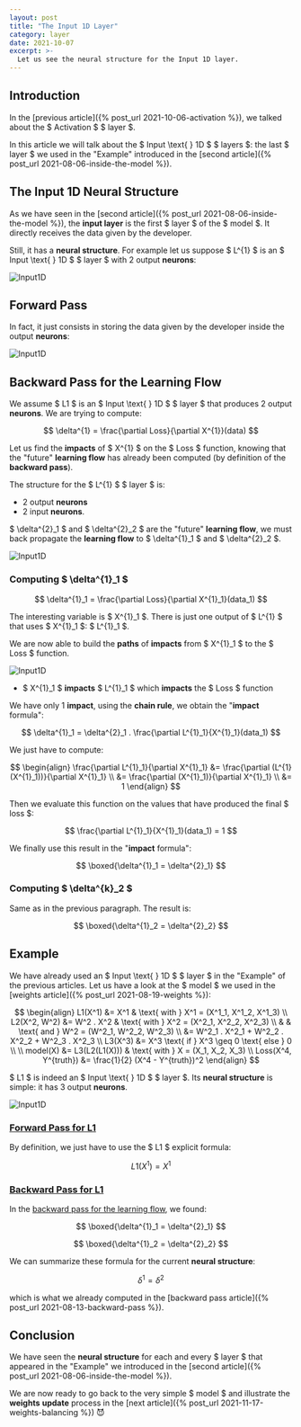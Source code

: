 ```yaml
---
layout: post
title: "The Input 1D Layer"
category: layer
date: 2021-10-07
excerpt: >-
  Let us see the neural structure for the Input 1D layer.
---
```


## Introduction

In the [previous article]({% post_url 2021-10-06-activation %}), we talked about the $ Activation $ $ layer $.

In this article we will talk about the $ Input \text{ } 1D $ $ layers $: the last $ layer $ 
we used in the "Example" introduced in the [second article]({% post_url 2021-08-06-inside-the-model %}). 

## The Input 1D Neural Structure

As we have seen in the [second article]({% post_url 2021-08-06-inside-the-model %}), the **input layer** is the 
first $ layer $ of the $ model $. It directly receives the data given by the developer. 

Still, it has a **neural structure**. 
For example let us suppose $ L^{1} $ is an $ Input \text{ } 1D $ $ layer $ with 2 output **neurons**:

![Input1D](/_assets/images/layers/Input1D1.png)

## Forward Pass

In fact, it just consists in storing the data given by the developer inside the output **neurons**: 

![Input1D](/_assets/images/layers/Input1D2.png)

## Backward Pass for the Learning Flow 

We assume $ L1 $ is an $ Input \text{ } 1D $ $ layer $ that produces 2 output **neurons**. 
We are trying to compute:

$$ 
\delta^{1} = \frac{\partial Loss}{\partial X^{1}}(data)
$$

Let us find the **impacts** of $ X^{1} $ 
on the $ Loss $ function, knowing that the "future" 
**learning flow** has already been computed (by definition of the **backward pass**). 

The structure for the $ L^{1} $ $ layer $ is: 
- 2 output **neurons** 
- 2 input **neurons**. 

$ \delta^{2}_1 $ and $ \delta^{2}_2 $ are the "future" **learning flow**, 
we must back propagate the **learning flow** to $ \delta^{1}_1 $ and $ \delta^{2}_2 $.

![Input1D](/_assets/images/layers/Input1D3.png)

### Computing $ \delta^{1}_1 $ 

$$ 
\delta^{1}_1 = \frac{\partial Loss}{\partial X^{1}_1}(data_1)
$$

The interesting variable is $ X^{1}_1 $. There is just one output of $ L^{1} $ that uses $ X^{1}_1 $: 
$ L^{1}_1 $.

We are now able to build the **paths** of **impacts** from $ X^{1}_1 $ to the $ Loss $ function. 

![Input1D](/_assets/images/layers/Input1D4.png)

- $ X^{1}_1 $ **impacts** $ L^{1}_1 $ which **impacts** the $ Loss $ function 

We have only 1 **impact**, using the **chain rule**, we obtain the "**impact** formula": 

$$ 
\delta^{1}_1 = \delta^{2}_1 . \frac{\partial L^{1}_1}{X^{1}_1}(data_1)
$$

We just have to compute: 

$$ 
\begin{align}
\frac{\partial L^{1}_1}{\partial X^{1}_1} &= \frac{\partial (L^{1}(X^{1}_1))}{\partial X^{1}_1} \\
                                          &= \frac{\partial (X^{1}_1)}{\partial X^{1}_1} \\
                                          &= 1 
\end{align}
$$

Then we evaluate this function on the values that have produced the final $ loss $:

$$ 
\frac{\partial L^{1}_1}{X^{1}_1}(data_1) = 1
$$

We finally use this result in the "**impact** formula":

$$ 
\boxed{\delta^{1}_1 = \delta^{2}_1}
$$

### Computing $ \delta^{k}_2 $ 

Same as in the previous paragraph. 
The result is: 

$$ 
\boxed{\delta^{1}_2 = \delta^{2}_2}
$$

## Example

We have already used an $ Input \text{ } 1D $ $ layer $ in the "Example" of the previous articles. Let us have a look 
at the $ model $ we used in the [weights article]({% post_url 2021-08-19-weights %}): 

$$
\begin{align}
    L1(X^1)  &= X^1 & \text{ with } X^1 = (X^1_1, X^1_2, X^1_3) \\
    L2(X^2, W^2) &= W^2 . X^2          & \text{ with } X^2 = (X^2_1, X^2_2, X^2_3) \\
                 &                     & \text{ and } W^2 = (W^2_1, W^2_2, W^2_3) \\
                 &= W^2_1 . X^2_1 + W^2_2 . X^2_2 + W^2_3 . X^2_3 \\
    L3(X^3)  &= X^3 \text{ if } X^3 \geq 0 \text{ else } 0 \\ \\
    model(X) &= L3(L2(L1(X))) & \text{ with } X = (X_1, X_2, X_3) \\ 
    Loss(X^4, Y^{truth})  &= \frac{1}{2} (X^4 - Y^{truth})^2 
\end{align}
$$

$ L1 $ is indeed an $ Input \text{ } 1D $ $ layer $. Its **neural structure** is simple: it has 3 output **neurons**.

![Input1D](/_assets/images/layers/Input1D5.png)

### <span style="text-decoration:underline"> Forward Pass for L1 </span>

By definition, we just have to use the $ L1 $ explicit formula: 

$$ 
L1(X^1) = X^1
$$ 

### <span style="text-decoration:underline"> Backward Pass for L1 </span>

In the [backward pass for the learning flow](#backward-pass-for-the-learning-flow), we found:

$$ 
\boxed{\delta^{1}_1 = \delta^{2}_1}
$$

$$ 
\boxed{\delta^{1}_2 = \delta^{2}_2}
$$

We can summarize these formula for the current **neural structure**: 

$$
\delta^{1} = \delta^{2}
$$ 

which is what we already computed in the 
[backward pass article]({% post_url 2021-08-13-backward-pass %}).

## Conclusion

We have seen the **neural structure** for each and every $ layer $ that appeared in the "Example" we 
introduced in the [second article]({% post_url 2021-08-06-inside-the-model %}).

We are now ready to go back to the very simple $ model $ and illustrate the **weights** **update** process 
in the [next article]({% post_url 2021-11-17-weights-balancing %}) :smiling_imp:
